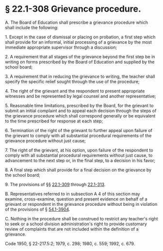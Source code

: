 # § 22.1-308 Grievance procedure.

<p>A. The Board of Education shall prescribe a grievance procedure which shall include the following:</p><p>1. Except in the case of dismissal or placing on probation, a first step which shall provide for an informal, initial processing of a grievance by the most immediate appropriate supervisor through a discussion;</p><p>2. A requirement that all stages of the grievance beyond the first step be in writing on forms prescribed by the Board of Education and supplied by the school board;</p><p>3. A requirement that in reducing the grievance to writing, the teacher shall specify the specific relief sought through the use of the procedure;</p><p>4. The right of the grievant and the respondent to present appropriate witnesses and be represented by legal counsel and another representative;</p><p>5. Reasonable time limitations, prescribed by the Board, for the grievant to submit an initial complaint and to appeal each decision through the steps of the grievance procedure which shall correspond generally or be equivalent to the time prescribed for response at each step;</p><p>6. Termination of the right of the grievant to further appeal upon failure of the grievant to comply with all substantial procedural requirements of the grievance procedure without just cause;</p><p>7. The right of the grievant, at his option, upon failure of the respondent to comply with all substantial procedural requirements without just cause, to advancement to the next step or, in the final step, to a decision in his favor;</p><p>8. A final step which shall provide for a final decision on the grievance by the school board;</p><p>9. The provisions of §§ <a href='http://law.lis.virginia.gov/vacode/22.1-309/'>22.1-309</a> through <a href='http://law.lis.virginia.gov/vacode/22.1-313/'>22.1-313</a>.</p><p>B. Representatives referred to in subsection A 4 of this section may examine, cross-examine, question and present evidence on behalf of a grievant or respondent in the grievance procedure without being in violation of the provisions of § <a href='http://law.lis.virginia.gov/vacode/54.1-3904/'>54.1-3904</a>.</p><p>C. Nothing in the procedure shall be construed to restrict any teacher's right to seek or a school division administration's right to provide customary review of complaints that are not included within the definition of a grievance.</p><p>Code 1950, § 22-217.5:2; 1979, c. 298; 1980, c. 559; 1992, c. 679.</p>